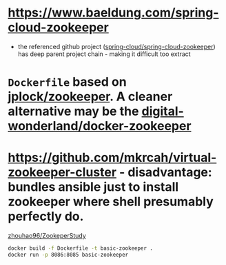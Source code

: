 # https://www.baeldung.com/spring-cloud-zookeeper 
- the referenced github project ([spring-cloud/spring-cloud-zookeeper](https://github.com/eugenp/tutorials/tree/master/spring-cloud/spring-cloud-zookeeper)) has deep parent project chain - making it difficult too extract

# `Dockerfile` based on [jplock/zookeeper](https://hub.docker.com/r/jplock/zookeeper/dockerfile/). A cleaner alternative may be the [digital-wonderland/docker-zookeeper](https://github.com/digital-wonderland/docker-zookeeper/blob/master/Dockerfile)

# https://github.com/mkrcah/virtual-zookeeper-cluster - disadvantage: bundles ansible just to install zookeeper	where shell presumably perfectly do.

[zhouhao96/ZookeperStudy](https://github.com/zhouhao96/ZookeperStudy)
```sh
docker build -f Dockerfile -t basic-zookeeper . 
docker run -p 8086:8085 basic-zookeeper
```
